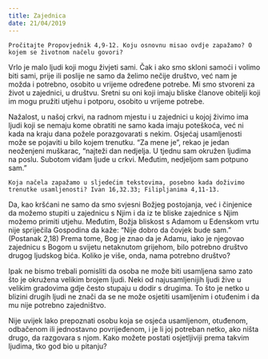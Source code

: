 ```yaml
---
title: Zajednica
date: 21/04/2019
---
```


`Pročitajte Propovjednik 4,9-12. Koju osnovnu misao ovdje zapažamo? O kojem se životnom načelu govori?`

Vrlo je malo ljudi koji mogu živjeti sami. Čak i ako smo skloni samoći i volimo biti sami, prije ili poslije ne samo da želimo nečije društvo, već nam je možda i potrebno, osobito u vrijeme određene potrebe. Mi smo stvoreni za život u zajednici, u društvu. Sretni su oni koji imaju bliske članove obitelji koji im mogu pružiti utjehu i potporu, osobito u vrijeme potrebe.

Nažalost, u našoj crkvi, na radnom mjestu i u zajednici u kojoj živimo ima ljudi koji se nemaju kome obratiti ne samo kada imaju poteškoća, već ni kada na kraju dana požele porazgovarati s nekim. Osjećaj usamljenosti može se pojaviti u bilo kojem trenutku. “Za mene je”, rekao je jedan neoženjeni muškarac, “najteži dan nedjelja. U tjednu sam okružen ljudima na poslu. Subotom viđam ljude u crkvi. Međutim, nedjeljom sam potpuno sam.”

`Koja načela zapažamo u sljedećim tekstovima, posebno kada doživimo trenutke usamljenosti? Ivan 16,32.33; Filipljanima 4,11-13.`

Da, kao kršćani ne samo da smo svjesni Božjeg postojanja, već i činjenice da možemo stupiti u zajednicu s Njim i da iz te bliske zajednice s Njim možemo primiti utjehu. Međutim, Božja bliskost s Adamom u Edenskom vrtu nije spriječila Gospodina da kaže: “Nije dobro da čovjek bude sam.” (Postanak 2,18) Prema tome, Bog je znao da je Adamu, iako je njegovao zajednicu s Bogom u svijetu netaknutom grijehom, bilo potrebno društvo drugog ljudskog bića. Koliko je više, onda, nama potrebno društvo?

Ipak ne bismo trebali pomisliti da osoba ne može biti usamljena samo zato što je okružena velikim brojem ljudi. Neki od najusamljenijih ljudi žive u velikim gradovima gdje često stupaju u dodir s drugima. To što je netko u blizini drugih ljudi ne znači da se ne može osjetiti usamljenim i otuđenim i da mu nije potrebno zajedništvo.

Nije uvijek lako prepoznati osobu koja se osjeća usamljenom, otuđenom, odbačenom ili jednostavno povrijeđenom, i je li joj potreban netko, ako ništa drugo, da razgovara s njom. Kako možete postati osjetljiviji prema takvim ljudima, tko god bio u pitanju?
